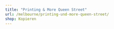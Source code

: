 ```yaml
---
title: "Printing & More Queen Street"
url: /melbourne/printing-und-more-queen-street/
shop: Kopieren
---
```

